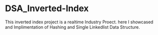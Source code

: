 # DSA_Inverted-Index
This inverted index project is a  realtime Industry Proect. here I showcased and Implimentation of Hashing and Single Linkedlist Data Structure.
